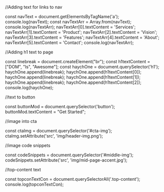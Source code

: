 //Adding text for links to nav

const navText = document.getElementsByTagName('a');
    console.log(navText);
const navTextArr = Array.from(navText);
    console.log(navTextArr);
navTextArr[0].textContent = 'Services';
navTextArr[1].textContent = 'Product';
navTextArr[2].textContent = 'Vision';
navTextArr[3].textContent = 'Features';
navTextArr[4].textContent = 'About';
navTextArr[5].textContent = 'Contact';
console.log(navTextArr);


//Adding h1 text to page

const linebreak = document.createElement("br");
const h1textContent = ["DOM", "Is", "Awesome"];
const haychOne = document.querySelector('h1');
haychOne.append(linebreak);
haychOne.append(h1textContent[0]);
haychOne.append(linebreak);
haychOne.append(h1textContent[1]);
haychOne.append(linebreak);
haychOne.append(h1textContent[2]);
console.log(haychOne);

//text to button

const buttonMod = document.querySelector('button');
buttonMod.textContent = "Get Started";

//image into cta

const ctaImg = document.querySelector('#cta-img');
ctaImg.setAttribute('src', 'img/header-img.png');

//image code snippets

const codeSnippets = document.querySelector('#middle-img');
codeSnippets.setAttribute('src', 'img/mid-page-accent.jpg');

//top-content text

const topconTextCon = document.querySelectorAll('.top-content');
console.log(topconTextCon);